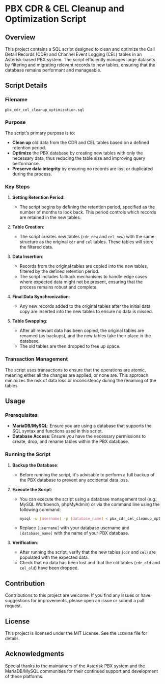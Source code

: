 # PBX CDR & CEL Cleanup and Optimization Script

## Overview

This project contains a SQL script designed to clean and optimize the Call Detail Records (CDR) and Channel Event Logging (CEL) tables in an Asterisk-based PBX system. The script efficiently manages large datasets by filtering and migrating relevant records to new tables, ensuring that the database remains performant and manageable.

## Script Details

### Filename

`pbx_cdr_cel_cleanup_optimization.sql`

### Purpose

The script's primary purpose is to:
- **Clean up** old data from the CDR and CEL tables based on a defined retention period.
- **Optimize** the PBX database by creating new tables with only the necessary data, thus reducing the table size and improving query performance.
- **Preserve data integrity** by ensuring no records are lost or duplicated during the process.

### Key Steps

1. **Setting Retention Period**:
   - The script begins by defining the retention period, specified as the number of months to look back. This period controls which records are retained in the new tables.

2. **Table Creation**:
   - The script creates new tables (`cdr_new` and `cel_new`) with the same structure as the original `cdr` and `cel` tables. These tables will store the filtered data.

3. **Data Insertion**:
   - Records from the original tables are copied into the new tables, filtered by the defined retention period.
   - The script includes fallback mechanisms to handle edge cases where expected data might not be present, ensuring that the process remains robust and complete.

4. **Final Data Synchronization**:
   - Any new records added to the original tables after the initial data copy are inserted into the new tables to ensure no data is missed.

5. **Table Swapping**:
   - After all relevant data has been copied, the original tables are renamed (as backups), and the new tables take their place in the database.
   - The old tables are then dropped to free up space.

### Transaction Management

The script uses transactions to ensure that the operations are atomic, meaning either all the changes are applied, or none are. This approach minimizes the risk of data loss or inconsistency during the renaming of the tables.

## Usage

### Prerequisites

- **MariaDB/MySQL**: Ensure you are using a database that supports the SQL syntax and functions used in this script.
- **Database Access**: Ensure you have the necessary permissions to create, drop, and rename tables within the PBX database.

### Running the Script

1. **Backup the Database**:
   - Before running the script, it's advisable to perform a full backup of the PBX database to prevent any accidental data loss.

2. **Execute the Script**:
   - You can execute the script using a database management tool (e.g., MySQL Workbench, phpMyAdmin) or via the command line using the following command:
     ```bash
     mysql -u [username] -p [database_name] < pbx_cdr_cel_cleanup_optimization.sql
     ```
   - Replace `[username]` with your database username and `[database_name]` with the name of your PBX database.

3. **Verification**:
   - After running the script, verify that the new tables (`cdr` and `cel`) are populated with the expected data.
   - Check that no data has been lost and that the old tables (`cdr_old` and `cel_old`) have been dropped.

## Contribution

Contributions to this project are welcome. If you find any issues or have suggestions for improvements, please open an issue or submit a pull request.

## License

This project is licensed under the MIT License. See the `LICENSE` file for details.

## Acknowledgments

Special thanks to the maintainers of the Asterisk PBX system and the MariaDB/MySQL communities for their continued support and development of these platforms.
